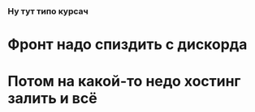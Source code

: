 ### Ну тут типо курсач

# Фронт надо спиздить с дискорда
# Потом на какой-то недо хостинг залить и всё